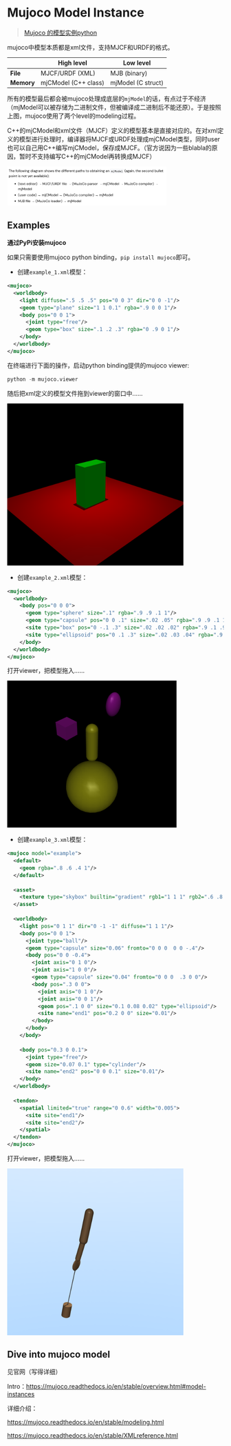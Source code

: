 # Mujoco Model Instance

> [Mujoco 的模型实例python](https://mujoco.readthedocs.io/en/stable/overview.html#model-instances)



mujoco中模型本质都是xml文件，支持MJCF和URDF的格式。

|            | High level           | Low level          |
| ---------- | -------------------- | ------------------ |
| **File**   | MJCF/URDF (XML)      | MJB (binary)       |
| **Memory** | mjCModel (C++ class) | mjModel (C struct) |

所有的模型最后都会被mujoco处理成底层的`mjModel`的话，有点过于不经济（mjModel可以被存储为二进制文件，但被编译成二进制后不能还原）。于是按照上图，mujoco使用了两个level的modeling过程。



C++的mjCModel和xml文件（MJCF）定义的模型基本是直接对应的。在对xml定义的模型进行处理时，编译器将MJCF或URDF处理成mjCModel类型，同时user也可以自己用C++编写mjCModel，保存成MJCF。（官方说因为一些blabla的原因，暂时不支持编写C++的mjCModel再转换成MJCF）

<img src="_media/image-20230707195539793.png" style="zoom:40%;" /> 




## Examples

**通过PyPi安装mujoco**

如果只需要使用mujoco python binding，`pip install mujoco`即可。



- 创建`example_1.xml`模型：


```xml
<mujoco>
  <worldbody>
    <light diffuse=".5 .5 .5" pos="0 0 3" dir="0 0 -1"/>
    <geom type="plane" size="1 1 0.1" rgba=".9 0 0 1"/>
    <body pos="0 0 1">
      <joint type="free"/>
      <geom type="box" size=".1 .2 .3" rgba="0 .9 0 1"/>
    </body>
  </worldbody>
</mujoco>
```

在终端进行下面的操作，启动python binding提供的mujoco viewer:

```python
python -m mujoco.viewer
```




随后把xml定义的模型文件拖到viewer的窗口中......

<img src="_media/image-20230820210316562.png" style="zoom:40%;" /> 

- 创建`example_2.xml`模型：

```xml
<mujoco>
  <worldbody>
    <body pos="0 0 0">
      <geom type="sphere" size=".1" rgba=".9 .9 .1 1"/>
      <geom type="capsule" pos="0 0 .1" size=".02 .05" rgba=".9 .9 .1 1"/>
      <site type="box" pos="0 -.1 .3" size=".02 .02 .02" rgba=".9 .1 .9 1"/>
      <site type="ellipsoid" pos="0 .1 .3" size=".02 .03 .04" rgba=".9 .1 .9 1"/>
    </body>
  </worldbody>
</mujoco>
```

打开viewer，把模型拖入......

<img src="_media/image-20230820210406621.png" style="zoom:40%;" /> 

- 创建`example_3.xml`模型：

```xml
<mujoco model="example">
  <default>
    <geom rgba=".8 .6 .4 1"/>
  </default>

  <asset>
    <texture type="skybox" builtin="gradient" rgb1="1 1 1" rgb2=".6 .8 1" width="256" height="256"/>
  </asset>

  <worldbody>
    <light pos="0 1 1" dir="0 -1 -1" diffuse="1 1 1"/>
    <body pos="0 0 1">
      <joint type="ball"/>
      <geom type="capsule" size="0.06" fromto="0 0 0  0 0 -.4"/>
      <body pos="0 0 -0.4">
        <joint axis="0 1 0"/>
        <joint axis="1 0 0"/>
        <geom type="capsule" size="0.04" fromto="0 0 0  .3 0 0"/>
        <body pos=".3 0 0">
          <joint axis="0 1 0"/>
          <joint axis="0 0 1"/>
          <geom pos=".1 0 0" size="0.1 0.08 0.02" type="ellipsoid"/>
          <site name="end1" pos="0.2 0 0" size="0.01"/>
        </body>
      </body>
    </body>

    <body pos="0.3 0 0.1">
      <joint type="free"/>
      <geom size="0.07 0.1" type="cylinder"/>
      <site name="end2" pos="0 0 0.1" size="0.01"/>
    </body>
  </worldbody>

  <tendon>
    <spatial limited="true" range="0 0.6" width="0.005">
      <site site="end1"/>
      <site site="end2"/>
    </spatial>
  </tendon>
</mujoco>
```

打开viewer，把模型拖入......

<img src="_media/image-20230820210435824.png" style="zoom:40%;" /> 


## Dive into mujoco model

见官网（写得详细）

Intro：https://mujoco.readthedocs.io/en/stable/overview.html#model-instances

详细介绍：

https://mujoco.readthedocs.io/en/stable/modeling.html

https://mujoco.readthedocs.io/en/stable/XMLreference.html
